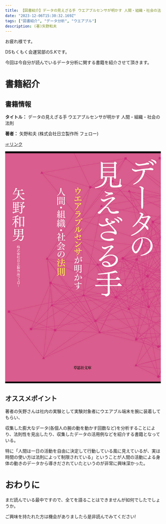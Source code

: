 ```yaml
---
title: 【図書紹介】データの見えざる手 ウエアブルセンサが明かす 人間・組織・社会の法則 
date: "2023-12-06T15:30:32.169Z"
tags: ["図書紹介", "データ分析", "ウエアブル"]
description: (著)矢野和夫 
---
```


お疲れ様です。

DSもくもく会運営部のS.Kです。

今回は今自分が読んでいるデータ分析に関する書籍を紹介させて頂きます。

# 書籍紹介

## 書籍情報

**タイトル：** データの見えざる手 ウエアブルセンサが明かす 人間・組織・社会の法則 

**著者：** 矢野和夫 (株式会社日立製作所 フェロー)

[☞リンク](https://amzn.asia/d/1897Dtr)

![bookcover](./bookcover1.png)


## オススメポイント

著者の矢野さんは社内の実験として実験対象者にウエアブル端末を腕に装着してもらい、

収集した膨大なデータ(各個人の腕の動を動かす回数など)を分析することにより、法則性を見出したり、収集したデータの活用例などを紹介する書籍となっている。

特に「人間は一日の活動を自由に決定して行動している風に見えているが、実は時間の使い方は法則によって制限されている」ということが人間の活動による身体の動きのデータから導きだされていたというのが非常に興味深かった。

# おわりに
まだ読んでいる最中ですので、全てを語ることはできませんが如何でしたでしょうか。

ご興味を持たれた方は機会がありましたら是非読んでみてください!